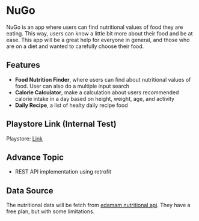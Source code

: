 # NuGo

NuGo is an app where users can find nutritional values of food they are eating. This way, users can know a little bit more about their food and be at ease. This app will be a great help for everyone in general, and those who are on a diet and wanted to carefully choose their food.

## Features

-  **Food Nutrition Finder**, where users can find about nutritional values of food. User can also do a multiple input search
-  **Calorie Calculator**, make a calculation about users recommended calorie intake in a day based on height, weight, age, and activity
-  **Daily Recipe**, a list of healty daily recipe food

## Playstore Link (Internal Test)

Playstore: [Link](https://play.google.com/apps/internaltest/4699531124589624895)

## Advance Topic

-  REST API implementation using retrofit

## Data Source

The nutritional data will be fetch from [edamam nutritional api](https://developer.edamam.com/edamam-nutrition-api). They have a free plan, but with some limitations.
